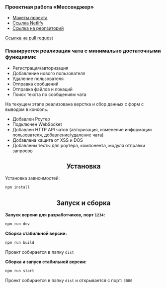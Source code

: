 ### Проектная работа «Мессенджер»

- [Макеты проекта](https://www.figma.com/file/tvVRobUvTiGSkECLTFEmES/Chat-with-Additions)
- [Ссылка Netlify](https://gifted-franklin-967a84.netlify.app/)
- [Ссылка на реопзиторий](https://github.com/alex1056/middle.messenger.praktikum.yandex/tree/main)

[Ссылка на pull request](https://github.com/alex1056/middle.messenger.praktikum.yandex/pull/1)

### Планируется реализация чата с минимально достаточными функциями:

- Регистрация/авторизация
- Добавление нового пользователя
- Удаление пользователя
- Отправка сообщений
- Отправка файлов и локаций
- Поиск текста по сообщениям чата

На текущем этапе реализована верстка и сбор данных с форм с выводом в консоль.

- Добавлен Роутер
- Подключен WebSocket
- Добавлен HTTP API чатов (авторизация, изменение информации пользователя, добавление/удаление чата)
- Добавлена хащита от XSS и DOS
- Добавлены тесты для роутера, компонента, модуля отправки запросов

<h2 align="center">Установка</h2>

Установка зависимостей:

```bash
npm install
```

<h2 align="center">Запуск и сборка</h2>

**Запуск версии для разработчиков, порт `1234`:**

```bash
npm run dev
```

**Сборка стабильной версии:**

```bash
npm run build
```

Проект собирается в папку `dist`

**Сборка и запуск стабильной версии:**

```bash
npm run start
```

Проект собирается в папку `dist` и открывается с порт: `3000`
